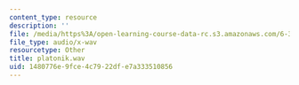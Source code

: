 ```yaml
---
content_type: resource
description: ''
file: /media/https%3A/open-learning-course-data-rc.s3.amazonaws.com/6-341-discrete-time-signal-processing-fall-2005/1480776e9fce4c7922dfe7a333510856_platonik.wav
file_type: audio/x-wav
resourcetype: Other
title: platonik.wav
uid: 1480776e-9fce-4c79-22df-e7a333510856
---
```

